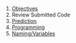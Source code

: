 
1. [Objectives](Objective.md)
2. Review Submitted Code
3. [Prediction](prediction.md)
4. [Programming](programming.md)
5. [Naming/Variables](day1/variables.md)
